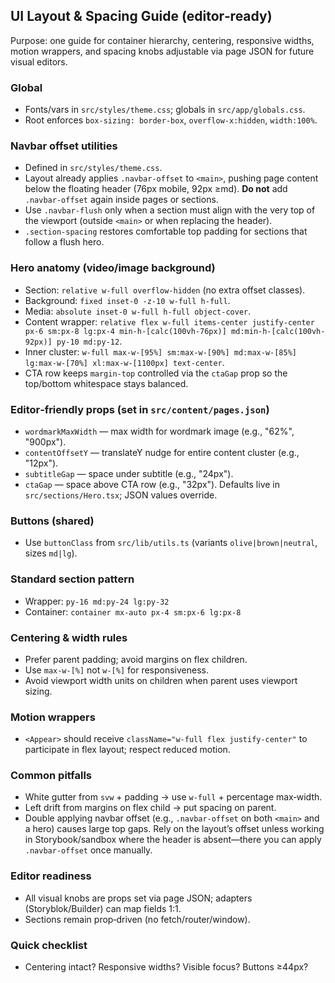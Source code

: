 ## UI Layout & Spacing Guide (editor‑ready)

Purpose: one guide for container hierarchy, centering, responsive widths, motion wrappers, and spacing knobs adjustable via page JSON for future visual editors.

### Global
- Fonts/vars in `src/styles/theme.css`; globals in `src/app/globals.css`.
- Root enforces `box-sizing: border-box`, `overflow-x:hidden`, `width:100%`.

### Navbar offset utilities
- Defined in `src/styles/theme.css`.
- Layout already applies `.navbar-offset` to `<main>`, pushing page content below the floating header (76px mobile, 92px ≥md). **Do not** add `.navbar-offset` again inside pages or sections.
- Use `.navbar-flush` only when a section must align with the very top of the viewport (outside `<main>` or when replacing the header).
- `.section-spacing` restores comfortable top padding for sections that follow a flush hero.

### Hero anatomy (video/image background)
- Section: `relative w-full overflow-hidden` (no extra offset classes).
- Background: `fixed inset-0 -z-10 w-full h-full`.
- Media: `absolute inset-0 w-full h-full object-cover`.
- Content wrapper: `relative flex w-full items-center justify-center px-6 sm:px-8 lg:px-4 min-h-[calc(100vh-76px)] md:min-h-[calc(100vh-92px)] py-10 md:py-12`.
- Inner cluster: `w-full max-w-[95%] sm:max-w-[90%] md:max-w-[85%] lg:max-w-[70%] xl:max-w-[1100px] text-center`.
- CTA row keeps `margin-top` controlled via the `ctaGap` prop so the top/bottom whitespace stays balanced.

### Editor‑friendly props (set in `src/content/pages.json`)
- `wordmarkMaxWidth` — max width for wordmark image (e.g., "62%", "900px").
- `contentOffsetY` — translateY nudge for entire content cluster (e.g., "12px").
- `subtitleGap` — space under subtitle (e.g., "24px").
- `ctaGap` — space above CTA row (e.g., "32px").
Defaults live in `src/sections/Hero.tsx`; JSON values override.

### Buttons (shared)
- Use `buttonClass` from `src/lib/utils.ts` (variants `olive|brown|neutral`, sizes `md|lg`).

### Standard section pattern
- Wrapper: `py-16 md:py-24 lg:py-32`
- Container: `container mx-auto px-4 sm:px-6 lg:px-8`

### Centering & width rules
- Prefer parent padding; avoid margins on flex children.
- Use `max-w-[%]` not `w-[%]` for responsiveness.
- Avoid viewport width units on children when parent uses viewport sizing.

### Motion wrappers
- `<Appear>` should receive `className="w-full flex justify-center"` to participate in flex layout; respect reduced motion.

### Common pitfalls
- White gutter from `svw` + padding → use `w-full` + percentage max‑width.
- Left drift from margins on flex child → put spacing on parent.
- Double applying navbar offset (e.g., `.navbar-offset` on both `<main>` and a hero) causes large top gaps. Rely on the layout’s offset unless working in Storybook/sandbox where the header is absent—there you can apply `.navbar-offset` once manually.

### Editor readiness
- All visual knobs are props set via page JSON; adapters (Storyblok/Builder) can map fields 1:1.
- Sections remain prop‑driven (no fetch/router/window).

### Quick checklist
- Centering intact? Responsive widths? Visible focus? Buttons ≥44px?

